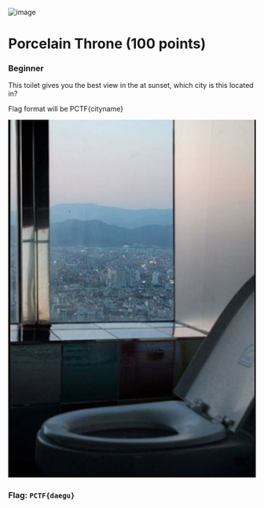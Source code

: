 ![image](https://github.com/user-attachments/assets/d50c7b95-28b5-4c89-936c-12ac13a533b9)<h1> Porcelain Throne (100 points)</h1>
<h3>Beginner</h3>
<p> This toilet gives you the best view in the at sunset, which city is this located in?</p>
<p> Flag format will be PCTF{cityname}</p>
<img src = "./imgs/throne.JPG">
<h3>Flag: <code>PCTF{daegu}</code></h3>
